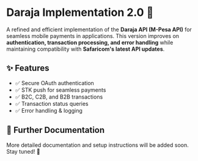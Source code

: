 # Daraja Implementation 2.0 🚀  

A refined and efficient implementation of the **Daraja API (M-Pesa API)** for seamless mobile payments in applications. This version improves on **authentication, transaction processing, and error handling** while maintaining compatibility with **Safaricom's latest API updates**.  

## ✨ Features  

- ✅ Secure OAuth authentication  
- ✅ STK push for seamless payments  
- ✅ B2C, C2B, and B2B transactions  
- ✅ Transaction status queries  
- ✅ Error handling & logging  

## 📖 Further Documentation  

More detailed documentation and setup instructions will be added soon. Stay tuned! 🚀  

